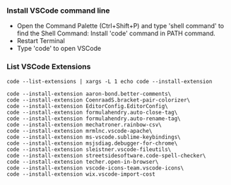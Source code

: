 ### Install VSCode command line
- Open the Command Palette (Ctrl+Shift+P) and type 'shell command' to find the Shell Command: Install 'code' command in PATH command.
- Restart Terminal
- Type 'code' to open VSCode

### List VSCode Extensions
```
code --list-extensions | xargs -L 1 echo code --install-extension
```

```
code --install-extension aaron-bond.better-comments\
code --install-extension CoenraadS.bracket-pair-colorizer\
code --install-extension EditorConfig.EditorConfig\
code --install-extension formulahendry.auto-close-tag\
code --install-extension formulahendry.auto-rename-tag\
code --install-extension mechatroner.rainbow-csv\
code --install-extension mrmlnc.vscode-apache\
code --install-extension ms-vscode.sublime-keybindings\
code --install-extension msjsdiag.debugger-for-chrome\
code --install-extension sleistner.vscode-fileutils\
code --install-extension streetsidesoftware.code-spell-checker\
code --install-extension techer.open-in-browser\
code --install-extension vscode-icons-team.vscode-icons\
code --install-extension wix.vscode-import-cost
```
